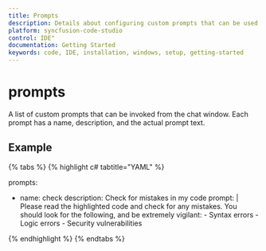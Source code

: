 ```yaml
---
title: Prompts
description: Details about configuring custom prompts that can be used within Syncfusion code studio IDE.
platform: syncfusion-code-studio
control: IDE"
documentation: Getting Started
keywords: code, IDE, installation, windows, setup, getting-started
---
```


# prompts
A list of custom prompts that can be invoked from the chat window. Each prompt has a name, description, and the actual prompt text.

## Example


{% tabs %}
{% highlight c# tabtitle="YAML" %}

prompts:
  - name: check
    description: Check for mistakes in my code
    prompt: |
      Please read the highlighted code and check for any mistakes. You should look for the following, and be extremely vigilant:
        - Syntax errors
        - Logic errors
        - Security vulnerabilities

{% endhighlight %}
{% endtabs %}
